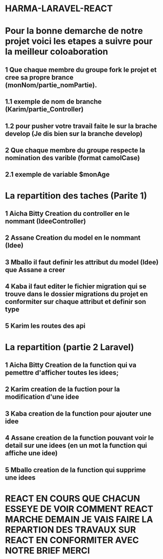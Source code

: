 # HARMA-LARAVEL-REACT
# Pour la bonne demarche de notre projet voici les etapes a suivre pour la meilleur coloaboration
## 1 Que chaque membre du groupe fork le projet et cree sa propre brance (monNom/partie_nomPartie).
## 1.1 exemple de nom de branche (Karim/partie_Controller)
## 1.2 pour pusher votre travail faite le sur la brache develop (Je dis bien sur la branche develop)
## 2 Que chaque membre du groupe respecte la nomination des varible (format camolCase)
## 2.1 exemple de variable $monAge
# La repartition des taches (Parite 1)
## 1 Aicha Bitty Creation du controller en le nommant (IdeeController)
## 2 Assane Creation du model en le nommant (Idee)
## 3 Mballo il faut definir les attribut du model (Idee) que Assane a creer
## 4 Kaba il faut editer le fichier migration qui se trouve dans le dossier migrations du projet en conformiter sur chaque attribut et definir son type
## 5 Karim les routes des api
# La repartition (partie 2 Laravel)
## 1 Aicha Bitty Creation de la function qui va pemettre d'afficher toutes les idees;
## 2 Karim creation de la fuction pour la modification d'une idee
## 3 Kaba creation de la function pour ajouter une idee
## 4 Assane creation de la function pouvant voir le detail sur une idees (en un mot la function qui affiche une idee)
## 5 Mballo creation de la function qui supprime une idees
# REACT EN COURS QUE CHACUN ESSEYE DE VOIR COMMENT REACT MARCHE DEMAIN JE VAIS FAIRE LA REPARTION DES TRAVAUX SUR REACT EN CONFORMITER AVEC NOTRE BRIEF MERCI

